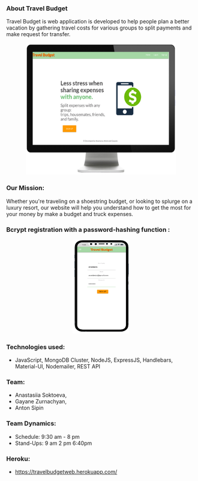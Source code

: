 ### About Travel Budget
Travel Budget is web application is developed to help people plan a better vacation by gathering travel costs for various groups to split payments and make request for transfer.
<p align="center">
  <img width="400" height="350" src="https://github.com/anastasiiasok/travelBudget/blob/main/Screen%20Shot%202020-12-10%20at%201.44.46%20AM.png">
</p>

### Our Mission:
Whether you're traveling on a shoestring budget, or looking to splurge on a luxury resort, our website will help you understand how to get the most for your money by make a budget and truck expenses.

### Bcrypt registration with a password-hashing function :

<p align="center">
  <img width="150" height="250" src="https://github.com/anastasiiasok/travelBudget/blob/main/login.png">
</p>
  
### Technologies used: 
* JavaScript, MongoDB Cluster, NodeJS, ExpressJS, Handlebars, Material-UI, Nodemailer, REST API

### Team:
* Anastasiia Soktoeva,
* Gayane Zurnachyan,
* Anton Sipin

### Team Dynamics:
* Schedule: 9:30 am - 8 pm
* Stand-Ups:
9 am
2 pm
6:40pm

### Heroku:
* https://travelbudgetweb.herokuapp.com/

